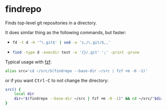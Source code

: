 # findrepo

Finds top-level git repositories in a directory.

It does similar thing as the following commands, but faster:

- ```bash
  fd -t d -H '^\.git$' | sed -e 's,/\.git/$,,'
  ```
- ```bash
  find -type d -execdir test -e '{}/.git' ';' -print -prune
  ```

Typical usage with [fzf][]:

```bash
alias src='cd ~/src/$(findrepo --base-dir ~/src | fzf +m -0 -1)'
```

or if you want <kbd>Ctrl-C</kbd> to not change the directory:

```bash
src() {
    local dir
    dir="$(findrepo --base-dir ~/src | fzf +m -0 -1)" && cd ~/src/"$dir"
}
```

[fzf]: https://junegunn.github.io/fzf/
